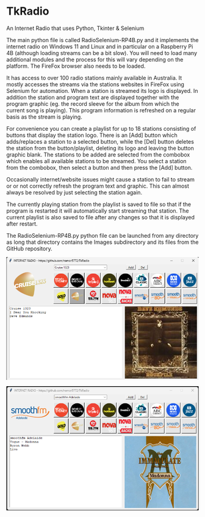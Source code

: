 # TkRadio
An Internet Radio that uses Python, Tkinter & Selenium

The main python file is called RadioSelenium-RP4B.py and it implements the internet radio on Windows 11 and Linux and in particular on a Raspberry Pi 4B (although loading streams can be a bit slow). You will need to load many additional modules and the process for this will vary depending on the platform. The FireFox browser also needs to be loaded.

It has access to over 100 radio stations mainly available in Australia. It mostly accesses the streams via the stations websites in FireFox using Selenium for automation. When a station is streamed its logo is displayed. In addition the station and program text are displayed together with the program graphic (eg. the record sleeve for the album from which the current song is playing). This program information is refreshed on a regular basis as the stream is playing.

For convenience you can create a playlist for up to 18 stations consisting of buttons that display the station logo. There is an [Add] button which adds/replaces a station to a selected button, while the [Del] button deletes the station from the button/playlist, deleting its logo and leaving the button graphic blank. The stations to be added are selected from the combobox which enables all available stations to be streamed. You select a station from the combobox, then select a button and then press the [Add] button.

Occasionally internet/website issues might cause a station to fail to stream or or not correctly refresh the program text and graphic. This can almost always be resolved by just selecting the station again.

The currently playing station from the playlist is saved to file so that if the program is restarted it will automatically start streaming that station. The current playlist is also saved to file after any changes so that it is displayed after restart.

The RadioSelenium-RP4B.py python file can be launched from any directory as long that directory contains the Images subdirectory and its files from the GitHub repository.


![alt text](image.png)

![alt text](image-1.png)